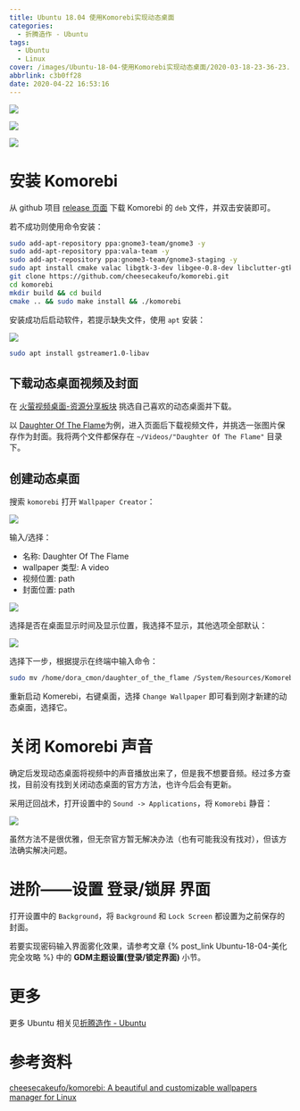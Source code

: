 ```yaml
---
title: Ubuntu 18.04 使用Komorebi实现动态桌面
categories:
  - 折腾造作 - Ubuntu
tags:
  - Ubuntu
  - Linux
cover: /images/Ubuntu-18-04-使用Komorebi实现动态桌面/2020-03-18-23-36-23.png
abbrlink: c3b0ff28
date: 2020-04-22 16:53:16
---
```



![](/images/Ubuntu-18-04-使用Komorebi实现动态桌面/2020-03-18-23-36-23.png)

![](/images/Ubuntu-18-04-使用Komorebi实现动态桌面/2020-03-18-23-47-04.png)

![](/images/Ubuntu-18-04-使用Komorebi实现动态桌面/2020-03-18-23-47-32.png)

# 安装 Komorebi

从 github 项目 [release 页面](https://github.com/cheesecakeufo/komorebi/releases) 下载 Komorebi 的 `deb` 文件，并双击安装即可。

若不成功则使用命令安装：

```bash
sudo add-apt-repository ppa:gnome3-team/gnome3 -y
sudo add-apt-repository ppa:vala-team -y
sudo add-apt-repository ppa:gnome3-team/gnome3-staging -y
sudo apt install cmake valac libgtk-3-dev libgee-0.8-dev libclutter-gtk-1.0-dev libclutter-1.0-dev libwebkit2gtk-4.0-dev libclutter-gst-3.0-dev
git clone https://github.com/cheesecakeufo/komorebi.git
cd komorebi
mkdir build && cd build
cmake .. && sudo make install && ./komorebi
```

安装成功后启动软件，若提示缺失文件，使用 `apt` 安装：

![](/images/Ubuntu-18-04-使用Komorebi实现动态桌面/2020-03-18-22-42-06.png)

```bash
sudo apt install gstreamer1.0-libav
```

## 下载动态桌面视频及封面

在 [火萤视频桌面-资源分享板块](http://bbs.huoying666.com/forum-53-1.html) 挑选自己喜欢的动态桌面并下载。

以 [Daughter Of The Flame](http://bbs.huoying666.com/thread-3911-1-1.html)为例，进入页面后下载视频文件，并挑选一张图片保存作为封面。我将两个文件都保存在 `~/Videos/"Daughter Of The Flame"` 目录下。

## 创建动态桌面

搜索 `komorebi` 打开 `Wallpaper Creator`：

![](/images/Ubuntu-18-04-使用Komorebi实现动态桌面/2020-03-18-22-52-35.png)


输入/选择：

- 名称: Daughter Of The Flame
- wallpaper 类型: A video
- 视频位置: path
- 封面位置: path

![](/images/Ubuntu-18-04-使用Komorebi实现动态桌面/2020-03-18-22-58-17.png)

选择是否在桌面显示时间及显示位置，我选择不显示，其他选项全部默认：

![](/images/Ubuntu-18-04-使用Komorebi实现动态桌面/2020-03-18-22-59-30.png)

选择下一步，根据提示在终端中输入命令：

```bash
sudo mv /home/dora_cmon/daughter_of_the_flame /System/Resources/Komorebi
```

重新启动 Komerebi，右键桌面，选择 `Change Wallpaper` 即可看到刚才新建的动态桌面，选择它。

# 关闭 Komorebi 声音

确定后发现动态桌面将视频中的声音播放出来了，但是我不想要音频。经过多方查找，目前没有找到关闭动态桌面的官方方法，也许今后会有更新。

采用迂回战术，打开设置中的 `Sound -> Applications`，将 `Komorebi` 静音：

![](/images/Ubuntu-18-04-使用Komorebi实现动态桌面/2020-03-18-23-10-10.png)

虽然方法不是很优雅，但无奈官方暂无解决办法（也有可能我没有找对），但该方法确实解决问题。

# 进阶——设置 登录/锁屏 界面

打开设置中的 `Background`，将 `Background` 和 `Lock Screen` 都设置为之前保存的封面。

若要实现密码输入界面雾化效果，请参考文章 {% post_link Ubuntu-18-04-美化完全攻略 %} 中的 **GDM主题设置(登录/锁定界面)** 小节。

# 更多

更多 Ubuntu 相关见[折腾造作 - Ubuntu](/categories/折腾造作-Ubuntu/)

# 参考资料

[cheesecakeufo/komorebi: A beautiful and customizable wallpapers manager for Linux](https://github.com/cheesecakeufo/komorebi)